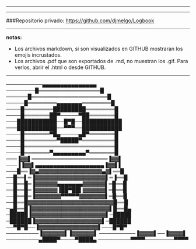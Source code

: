 ---------------------------------------
***************************************

###Repositorio privado:
https://github.com/djmelgo/Logbook

---------------------------------------

**notas:**



- Los archivos markdown, si son visualizados en GITHUB mostraran los emojis incrustados.
- Los archivos .pdf que son exportados de .md, no muestran los .gif. Para verlos, abrir el .html o desde GITHUB.

---------------------------------------
  
  
   

──────────▄▄▄▄▄▄▄▄▄▄▄▄▄▄▄
────────█═════════════════█
──────█═════════════════════█
─────█════════▄▄▄▄▄▄▄════════█
────█════════█████████════════█
────█═══════██▀─────▀██═══════█
───███████████──█▀█──███████████
───███████████──▀▀▀──███████████
────█═══════▀█▄─────▄█▀═══════█
────█═════════▀█████▀═════════█
────█═════════════════════════█
────█═══════▀▄▄▄▄▄▄▄▄▄▀═══════█
───▐▓▓▌═════════════════════▐▓▓▌
───▐▐▓▓▌▄▄▄▄▄▄▄▄▄▄▄▄▄▄▄▄▄▄▄▐▓▓▌▌
───█══▐▓▄▓▓▓▓▓▓▓▓▓▓▓▓▓▓▓▓▓▄▓▌══█
──█══▌═▐▓▓▓▓▓▓▓▓▓▓▓▓▓▓▓▓▓▓▓▌═▐══█
──█══█═▐▓▓▓▓▓▓▄▄▄▄▄▄▄▓▓▓▓▓▓▌═█══█
──█══█═▐▓▓▓▓▓▓▐██▀██▌▓▓▓▓▓▓▌═█══█
──█══█═▐▓▓▓▓▓▓▓▀▀▀▀▀▓▓▓▓▓▓▓▌═█══█
──█══█▓▓▓▓▓▓▓▓▓▓▓▓▓▓▓▓▓▓▓▓▓▓▓█══█
─▄█══█▐▓▓▓▓▓▓▓▓▓▓▓▓▓▓▓▓▓▓▓▓▓▌█══█▄
─█████▐▓▓▓▓▓▓▓▓▓▓▓▓▓▓▓▓▓▓▓▓▌─█████
─██████▐▓▓▓▓▓▓▓▓▓▓▓▓▓▓▓▓▓▓▌─██████
──▀█▀█──▐▓▓▓▓▓▓▓▓▓▓▓▓▓▓▓▓▌───█▀█▀
─────────▐▓▓▓▓▓▓▌▐▓▓▓▓▓▓▌
──────────▐▓▓▓▓▌──▐▓▓▓▓▌
─────────▄████▀────▀████▄
─────────▀▀▀▀────────▀▀▀▀
